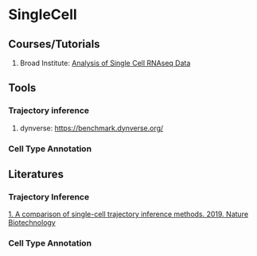 # SingleCell

## Courses/Tutorials

1. Broad Institute: [Analysis of Single Cell RNAseq Data](https://broadinstitute.github.io/2019_scWorkshop/)



## Tools

### Trajectory inference

1. dynverse: https://benchmark.dynverse.org/

### Cell Type Annotation



## Literatures

### Trajectory Inference

[1. A comparison of single-cell trajectory inference methods. 2019. Nature Biotechnology](https://www.nature.com/articles/s41587-019-0071-9)

### Cell Type Annotation
